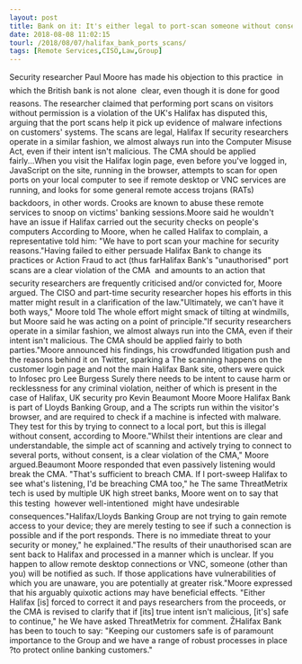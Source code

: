 ```yaml
---
layout: post
title: Bank on it: It's either legal to port-scan someone without consent or it's not, fumes researcher
date: 2018-08-08 11:02:15
tourl: /2018/08/07/halifax_bank_ports_scans/
tags: [Remote Services,CISO,Law,Group]
---
```

Security researcher Paul Moore has made his objection to this practice  in which the British bank is not alone  clear, even though it is done for good reasons. The researcher claimed that performing port scans on visitors without permission is a violation of the UK's Halifax has disputed this, arguing that the port scans help it pick up evidence of malware infections on customers' systems. The scans are legal, Halifax If security researchers operate in a similar fashion, we almost always run into the Computer Misuse Act, even if their intent isn't malicious. The CMA should be applied fairly...When you visit the Halifax login page, even before you've logged in, JavaScript on the site, running in the browser, attempts to scan for open ports on your local computer to see if remote desktop or VNC services are running, and looks for some general remote access trojans (RATs)  backdoors, in other words. Crooks are known to abuse these remote services to snoop on victims' banking sessions.Moore said he wouldn't have an issue if Halifax carried out the security checks on people's computers According to Moore, when he called Halifax to complain, a representative told him: "We have to port scan your machine for security reasons."Having failed to either persuade Halifax Bank to change its practices or Action Fraud to act (thus farHalifax Bank's "unauthorised" port scans are a clear violation of the CMA  and amounts to an action that security researchers are frequently criticised and/or convicted for, Moore argued. The CISO and part-time security researcher hopes his efforts in this matter might result in a clarification of the law."Ultimately, we can't have it both ways," Moore told The whole effort might smack of tilting at windmills, but Moore said he was acting on a point of principle."If security researchers operate in a similar fashion, we almost always run into the CMA, even if their intent isn't malicious. The CMA should be applied fairly to both parties."Moore announced his findings, his crowdfunded litigation push and the reasons behind it on Twitter, sparking a The scanning happens on the customer login page and not the main Halifax Bank site, others were quick to Infosec pro Lee Burgess Surely there needs to be intent to cause harm or recklessness for any criminal violation, neither of which is present in the case of Halifax, UK security pro Kevin Beaumont Moore Moore Halifax Bank is part of Lloyds Banking Group, and a The scripts run within the visitor's browser, and are required to check if a machine is infected with malware. They test for this by trying to connect to a local port, but this is illegal without consent, according to Moore."Whilst their intentions are clear and understandable, the simple act of scanning and actively trying to connect to several ports, without consent, is a clear violation of the CMA," Moore argued.Beaumont Moore responded that even passively listening would break the CMA. "That's sufficient to breach CMA. If I port-sweep Halifax to see what's listening, I'd be breaching CMA too," he The same ThreatMetrix tech is used by multiple UK high street banks, Moore went on to say that this testing  however well-intentioned  might have undesirable consequences."Halifax/Lloyds Banking Group are not trying to gain remote access to your device; they are merely testing to see if such a connection is possible and if the port responds. There is no immediate threat to your security or money," he explained."The results of their unauthorised scan are sent back to Halifax and processed in a manner which is unclear. If you happen to allow remote desktop connections or VNC, someone (other than you) will be notified as such. If those applications have vulnerabilities of which you are unaware, you are potentially at greater risk."Moore expressed that his arguably quixotic actions may have beneficial effects. "Either Halifax [is] forced to correct it and pays researchers from the proceeds, or the CMA is revised to clarify that if [its] true intent isn't malicious, [it's] safe to continue," he We have asked ThreatMetrix for comment. ŽHalifax Bank has been to touch to say: "Keeping our customers safe is of paramount importance to the Group and we have a range of robust processes in place ?to protect online banking customers."
